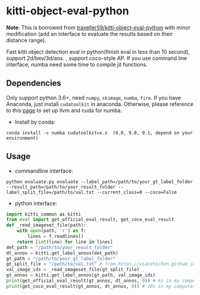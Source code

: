 # kitti-object-eval-python

**Note**: This is borrowed
from [traveller59/kitti-object-eval-python](https://github.com/traveller59/kitti-object-eval-python) with minor
modification (add an interface to evaluate the results based on their distance range).

Fast kitti object detection eval in python(finish eval in less than 10 second), support 2d/bev/3d/aos. , support
coco-style AP. If you use command line interface, numba need some time to compile jit functions.

## Dependencies

Only support python 3.6+, need `numpy`, `skimage`, `numba`, `fire`. If you have Anaconda, just install `cudatoolkit` in
anaconda. Otherwise, please reference to this [page](https://github.com/numba/numba#custom-python-environments) to set
up llvm and cuda for numba.

* Install by conda:

```
conda install -c numba cudatoolkit=x.x  (8.0, 9.0, 9.1, depend on your environment) 
```

## Usage

* commandline interface:

```
python evaluate.py evaluate --label_path=/path/to/your_gt_label_folder --result_path=/path/to/your_result_folder --label_split_file=/path/to/val.txt --current_class=0 --coco=False
```

* python interface:

```Python
import kitti_common as kitti
from eval import get_official_eval_result, get_coco_eval_result
def _read_imageset_file(path):
    with open(path, 'r') as f:
        lines = f.readlines()
    return [int(line) for line in lines]
det_path = "/path/to/your_result_folder"
dt_annos = kitti.get_label_annos(det_path)
gt_path = "/path/to/your_gt_label_folder"
gt_split_file = "/path/to/val.txt" # from https://xiaozhichen.github.io/files/mv3d/imagesets.tar.gz
val_image_ids = _read_imageset_file(gt_split_file)
gt_annos = kitti.get_label_annos(gt_path, val_image_ids)
print(get_official_eval_result(gt_annos, dt_annos, 0)) # 6s in my computer
print(get_coco_eval_result(gt_annos, dt_annos, 0)) # 18s in my computer
```
